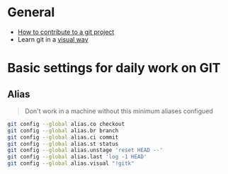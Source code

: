 # General 

* [How to contribute to a git project](https://git-scm.com/book/en/v2/Distributed-Git-Contributing-to-a-Project)
* Learn git in a [visual way](https://learngitbranching.js.org/)

# Basic settings for daily work on GIT 

## Alias 
> Don't work in a machine without this minimum aliases configued

```bash
git config --global alias.co checkout
git config --global alias.br branch
git config --global alias.ci commit
git config --global alias.st status
git config --global alias.unstage 'reset HEAD --'
git config --global alias.last 'log -1 HEAD'
git config --global alias.visual "!gitk"
```


